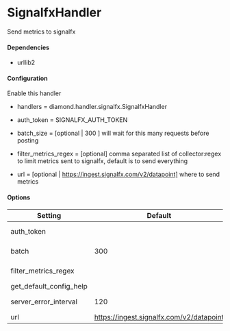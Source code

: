 <!--This file was generated from the python source
Please edit the source to make changes
-->
SignalfxHandler
=====

Send metrics to signalfx

#### Dependencies

 * urllib2


#### Configuration
Enable this handler

 * handlers = diamond.handler.signalfx.SignalfxHandler

 * auth_token = SIGNALFX_AUTH_TOKEN
 * batch_size = [optional | 300 ] will wait for this many requests before
     posting
 * filter_metrics_regex = [optional] comma separated list of collector:regex
     to limit metrics sent to signalfx,  default is to send everything
 * url = [optional | https://ingest.signalfx.com/v2/datapoint] where to send
     metrics

#### Options

Setting | Default | Description | Type
--------|---------|-------------|-----
auth_token |  | Org API token to use when sending metrics | str
batch | 300 | How many to store before sending | int
filter_metrics_regex | | Comma Separated collector:regex filters| str
get_default_config_help |  | get_default_config_help |
server_error_interval | 120 | How frequently to send repeated server errors | int
url | https://ingest.signalfx.com/v2/datapoint | Where to send metrics | str

